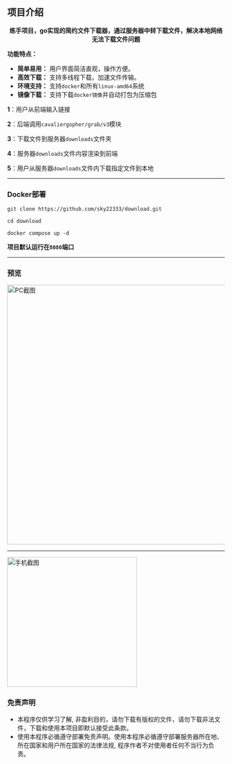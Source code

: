 ## 项目介绍

<div style="text-align: center;">


**练手项目，go实现的简约文件下载器，通过服务器中转下载文件，解决本地网络无法下载文件问题**
</div>

**功能特点：**
* **简单易用：** 用户界面简洁直观，操作方便。
* **高效下载：** 支持多线程下载，加速文件传输。
* **环境支持：** 支持`docker`和所有`linux-amd64`系统
* **镜像下载：** 支持下载`docker镜像`并自动打包为压缩包

**1**：用户从前端输入链接

**2**：后端调用`cavaliergopher/grab/v3`模块

**3**：下载文件到服务器`downloads`文件夹

**4**：服务器`downloads`文件内容渲染到前端

**5**：用户从服务器`downloads`文件内下载指定文件到本地

---

### Docker部署

```
git clone https://github.com/sky22333/download.git
```

```
cd download
```
```
docker compose up -d
```
**项目默认运行在`8080`端口**

---

### 预览

<img src="https://github.com/user-attachments/assets/39c638b0-2f2e-46ca-9ae0-b8c152c5f222" alt="PC截图" width="600">

---
<img src="https://github.com/user-attachments/assets/3ce12bef-95e0-48b3-8c81-2ea80049f264" alt="手机截图" width="300">



### 免责声明

* 本程序仅供学习了解, 非盈利目的，请勿下载有版权的文件，请勿下载非法文件，下载和使用本项目即默认接受此条款。
* 使用本程序必循遵守部署免责声明。使用本程序必循遵守部署服务器所在地、所在国家和用户所在国家的法律法规, 程序作者不对使用者任何不当行为负责。
